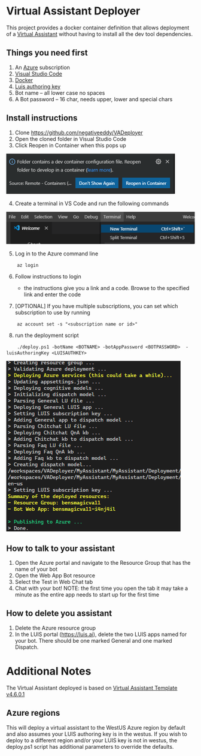 # Virtual Assistant Deployer

This project provides a docker container definition that allows deployment of a [Virtual Assistant](https://microsoft.github.io/botframework-solutions/overview/virtual-assistant-solution/)  without having to install all the dev tool dependencies.

## Things you need first 

1. An [Azure](https://azure.microsoft.com/) subscription 
2. [Visual Studio Code](https://code.visualstudio.com/)
3. [Docker](https://www.docker.com/get-started)
4. [Luis authoring key](https://www.luis.ai/user/settings)
5. Bot name – all lower case no spaces
6. A Bot password – 16 char, needs upper, lower and special chars
 
## Install instructions

1.	Clone https://github.com/negativeeddy/VADeployer
2.	Open the cloned folder in Visual Studio Code 
3.	Click Reopen in Container when this pops up 
   
   ![Container prompt](docs/CodeReopenInContainer.png)
 
4.	Create a terminal in VS Code and run the following commands

![Container prompt](docs/VSCodeMenuNewTerminal.png)

5. Log in to the Azure command line
 ````
     az login
 ```` 
6. Follow instructions to login
    * the instructions give you a link and a code. Browse to the specified link and enter the code
        
7. [OPTIONAL] If you have multiple subscriptions, you can set which subscription to use by running
 ````
     az account set -s "<subscription name or id>"
 ````
8. run the deployment script
````
    ./deploy.ps1 -botName <BOTNAME> -botAppPassword <BOTPASSWORD>  -luisAuthoringKey <LUISAUTHKEY>
````
![Container prompt](docs/deployoutput.png)

## How to talk to your assistant
1. Open the Azure portal and navigate to the Resource Group that has the name of your bot
2. Open the Web App Bot resource
3. Select the Test in Web Chat tab
4. Chat with your bot! 
NOTE: the first time you open the tab it may take a minute as the entire app needs to start up for the first time

## How to delete you assistant
1. Delete the Azure resource group
2. In the LUIS portal (https://luis.ai), delete the two LUIS apps named for your bot. There should be one marked General and one marked Dispatch.

# Additional Notes
The Virtual Assistant deployed is based on [Virtual Assistant Template v4.6.0.1](https://marketplace.visualstudio.com/items?itemName=BotBuilder.VirtualAssistantTemplate)

## Azure regions
This will deploy a virtual assistant to the WestUS Azure region by default and also assumes your LUIS authoring key is in the westus. If you wish to deploy to a different region and/or your LUIS key is not in westus, the deploy.ps1 script has additional parameters to override the defaults.
